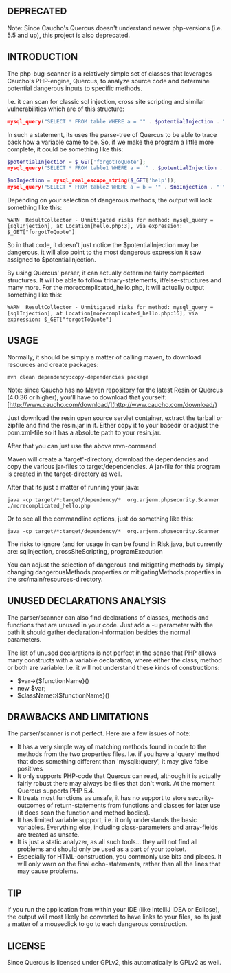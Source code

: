 ## DEPRECATED

Note: Since Caucho's Quercus doesn't understand newer php-versions (i.e. 5.5 and up), this project is also deprecated.


## INTRODUCTION

The php-bug-scanner is a relatively simple set of classes that leverages Caucho's PHP-engine, Quercus,
 to analyze source code and determine potential dangerous inputs to specific methods.

I.e. it can scan for classic sql injection, cross site scripting and similar vulnerabilities which are of this structure:
```php
mysql_query("SELECT * FROM table WHERE a = '" . $potentialInjection . "' AND b = '" . $noInjection . "'");
```

In such a statement, its uses the parse-tree of Quercus to be able to trace back how a variable came to be. So,
if we make the program a little more complete, it could be something like this:

```php
$potentialInjection = $_GET['forgotToQuote'];
mysql_query("SELECT * FROM table1 WHERE a = '" . $potentialInjection . "'");

$noInjection = mysql_real_escape_string($_GET['help']);
mysql_query("SELECT * FROM table2 WHERE a = b = '" . $noInjection . "'");
```

Depending on your selection of dangerous methods, the output will look something like this:

```
WARN  ResultCollector - Unmitigated risks for method: mysql_query = [sqlInjection], at Location[hello.php:3], via expression: $_GET["forgotToQuote"]
```


So in that code, it doesn't just notice the $potentialInjection may be dangerous, it will also point to the most dangerous
 expression it saw assigned to $potentialInjection.

By using Quercus' parser, it can actually determine fairly complicated structures. It will be able to follow trinary-statements, if/else-structures and many more.
For the morecomplicated_hello.php, it will actually output something like this:

```
WARN  ResultCollector - Unmitigated risks for method: mysql_query = [sqlInjection], at Location[morecomplicated_hello.php:16], via expression: $_GET["forgotToQuote"]
```


## USAGE

Normally, it should be simply a matter of calling maven, to download resources and create packages:
```
mvn clean dependency:copy-dependencies package
```

Note: since Caucho has no Maven repository for the latest Resin or Quercus (4.0.36 or higher), you'll have to download that yourself:
[http://www.caucho.com/download/](http://www.caucho.com/download/)

Just download the resin open source servlet container, extract the tarball or zipfile and find the resin.jar in it. Either copy it to your basedir or adjust the pom.xml-file so it has a absolute path to your resin.jar.

After that you can just use the above mvn-command.

Maven will create a 'target'-directory, download the dependencies and copy the various jar-files to target/dependencies.
A jar-file for this program is created in the target-directory as well.

After that its just a matter of running your java:

```
java -cp target/*:target/dependency/*  org.arjenm.phpsecurity.Scanner ./morecomplicated_hello.php
```

Or to see all the commandline options, just do something like this:

```
java -cp target/*:target/dependency/*  org.arjenm.phpsecurity.Scanner
```

The risks to ignore (and for usage in  can be found in Risk.java, but currently are:
sqlInjection, crossSiteScripting, programExecution

You can adjust the selection of dangerous and mitigating methods by simply changing dangerousMethods.properties or mitigatingMethods.properties in the src/main/resources-directory.

## UNUSED DECLARATIONS ANALYSIS
The parser/scanner can also find declarations of classes, methods and functions that are unused in your code.
Just add a -u parameter with the path it should gather declaration-information besides the normal parameters.

The list of unused declarations is not perfect in the sense that PHP allows many constructs with a variable declaration, where either
the class, method or both are variable. I.e. it will not understand these kinds of constructions:
- $var->{$functionName}()
- new $var;
- $className::{$functionName}()

## DRAWBACKS AND LIMITATIONS

The parser/scanner is not perfect. Here are a few issues of note:
- It has a very simple way of matching methods found in code to the methods from the two properties files. I.e. if you have a 'query' method that does something different than 'mysqli::query', it may give false positives
- It only supports PHP-code that Quercus can read, although it is actually fairly robust there may always be files that don't work. At the moment Quercus supports PHP 5.4.
- It treats most functions as unsafe, it has no support to store security-outcomes of return-statements from functions and classes for later use (it does scan the function and method bodies).
- It has limited variable support, i.e. it only understands the basic variables. Everything else, including class-parameters and array-fields are treated as unsafe.
- It is just a static analyzer, as all such tools... they will not find all problems and should only be used as a part of your toolset.
- Especially for HTML-construction, you commonly use bits and pieces. It will only warn on the final echo-statements, rather than all the lines that may cause problems.

## TIP

If you run the application from within your IDE (like IntelliJ IDEA or Eclipse), the output will most likely be converted to have links to your files, so its just a matter of a mouseclick to go to each dangerous construction.

## LICENSE
Since Quercus is licensed under GPLv2, this automatically is GPLv2 as well.
